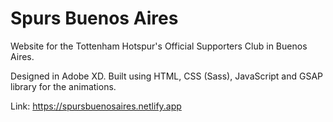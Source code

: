 # Spurs Buenos Aires
Website for the Tottenham Hotspur's Official Supporters Club in Buenos Aires.

Designed in Adobe XD. Built using HTML, CSS (Sass), JavaScript and GSAP library for the animations.

Link: https://spursbuenosaires.netlify.app

